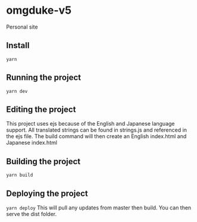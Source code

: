 # omgduke-v5
Personal site

## Install
`yarn`

## Running the project
`yarn dev`

## Editing the project
This project uses ejs because of the English and Japanese language support. All translated strings can be found in strings.js and referenced in the ejs file. The build command will then create an English index.html and Japanese index.html

## Building the project
`yarn build`

## Deploying the project
`yarn deploy` This will pull any updates from master then build. You can then serve the dist folder.
